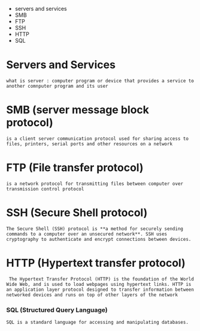 - servers and services
- SMB
- FTP
- SSH
- HTTP
- SQL

# Servers and Services
	what is server : computer program or device that provides a service to another comnputer program and its user


# SMB (server message block protocol) 
	is a client server communication protocol used for sharing access to files, printers, serial ports and other resources on a network

# FTP (File transfer protocol)
	is a network protocol for transmitting files between computer over transmission control protocol

# SSH (Secure Shell protocol)
	The Secure Shell (SSH) protocol is **a method for securely sending commands to a computer over an unsecured network**. SSH uses cryptography to authenticate and encrypt connections between devices.

# HTTP (Hypertext transfer protocol)
	 The Hypertext Transfer Protocol (HTTP) is the foundation of the World Wide Web, and is used to load webpages using hypertext links. HTTP is an application layer protocol designed to transfer information between networked devices and runs on top of other layers of the network

### SQL (Structured Query Language)
	SQL is a standard language for accessing and manipulating databases.